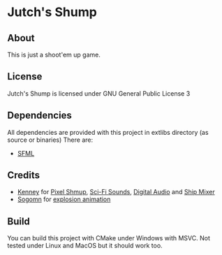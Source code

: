 # Jutch's Shump

## About

This is just a shoot'em up game.

## License

Jutch's Shump is licensed under GNU General Public License 3

## Dependencies

All dependencies are provided with this project in extlibs directory (as source or binaries)
There are:

- [SFML](https://www.sfml-dev.org)

## Credits

- [Kenney](https://www.kenney.nl) for [Pixel Shmup](https://kenney.nl/assets/pixel-shmup),
                                      [Sci-Fi Sounds](https://kenney.nl/assets/sci-fi-sounds),
                                      [Digital Audio](https://kenney.nl/assets/digital-audio)
                                  and [Ship Mixer](https://kenney.itch.io/ship-mixer)
- [Sogomn](https://opengameart.org/users/sogomn) for [explosion animation](https://opengameart.org/content/explosion-3)

## Build

You can build this project with CMake under Windows with MSVC.
Not tested under Linux and MacOS but it should work too.
